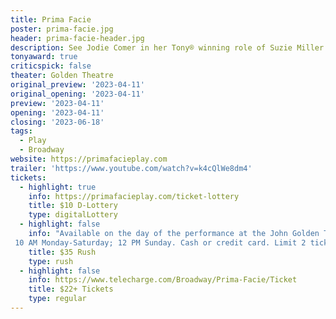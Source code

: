 ```yaml
---
title: Prima Facie
poster: prima-facie.jpg
header: prima-facie-header.jpg
description: See Jodie Comer in her Tony® winning role of Suzie Miller's play.
tonyaward: true
criticspick: false
theater: Golden Theatre
original_preview: '2023-04-11'
original_opening: '2023-04-11'
preview: '2023-04-11'
opening: '2023-04-11'
closing: '2023-06-18'
tags: 
  - Play
  - Broadway
website: https://primafacieplay.com
trailer: 'https://www.youtube.com/watch?v=k4cQlWe8dm4'
tickets: 
  - highlight: true
    info: https://primafacieplay.com/ticket-lottery
    title: $10 D-Lottery
    type: digitalLottery
  - highlight: false
    info: "Available on the day of the performance at the John Golden Theatre box office
 10 AM Monday-Saturday; 12 PM Sunday. Cash or credit card. Limit 2 tickets per person. Seat locations determined at the discretion of the box office. Subject to daily availability."
    title: $35 Rush
    type: rush
  - highlight: false
    info: https://www.telecharge.com/Broadway/Prima-Facie/Ticket
    title: $22+ Tickets
    type: regular
---
```

